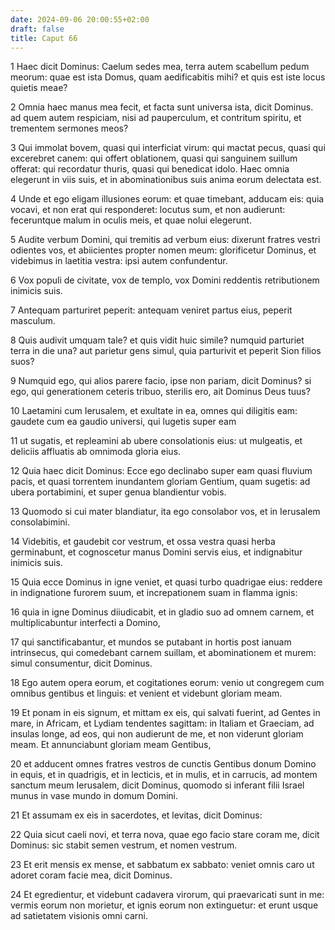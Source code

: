 ```yaml
---
date: 2024-09-06 20:00:55+02:00
draft: false
title: Caput 66
---
```





1 Haec dicit Dominus: Caelum sedes mea, terra autem scabellum pedum meorum: quae est ista Domus, quam aedificabitis mihi? et quis est iste locus quietis meae?

2 Omnia haec manus mea fecit, et facta sunt universa ista, dicit Dominus. ad quem autem respiciam, nisi ad pauperculum, et contritum spiritu, et trementem sermones meos?

3 Qui immolat bovem, quasi qui interficiat virum: qui mactat pecus, quasi qui excerebret canem: qui offert oblationem, quasi qui sanguinem suillum offerat: qui recordatur thuris, quasi qui benedicat idolo. Haec omnia elegerunt in viis suis, et in abominationibus suis anima eorum delectata est.

4 Unde et ego eligam illusiones eorum: et quae timebant, adducam eis: quia vocavi, et non erat qui responderet: locutus sum, et non audierunt: feceruntque malum in oculis meis, et quae nolui elegerunt.

5 Audite verbum Domini, qui tremitis ad verbum eius: dixerunt fratres vestri odientes vos, et abiicientes propter nomen meum: glorificetur Dominus, et videbimus in laetitia vestra: ipsi autem confundentur.

6 Vox populi de civitate, vox de templo, vox Domini reddentis retributionem inimicis suis.

7 Antequam parturiret peperit: antequam veniret partus eius, peperit masculum.

8 Quis audivit umquam tale? et quis vidit huic simile? numquid parturiet terra in die una? aut parietur gens simul, quia parturivit et peperit Sion filios suos?

9 Numquid ego, qui alios parere facio, ipse non pariam, dicit Dominus? si ego, qui generationem ceteris tribuo, sterilis ero, ait Dominus Deus tuus?

10 Laetamini cum Ierusalem, et exultate in ea, omnes qui diligitis eam: gaudete cum ea gaudio universi, qui lugetis super eam

11 ut sugatis, et repleamini ab ubere consolationis eius: ut mulgeatis, et deliciis affluatis ab omnimoda gloria eius.

12 Quia haec dicit Dominus: Ecce ego declinabo super eam quasi fluvium pacis, et quasi torrentem inundantem gloriam Gentium, quam sugetis: ad ubera portabimini, et super genua blandientur vobis.

13 Quomodo si cui mater blandiatur, ita ego consolabor vos, et in Ierusalem consolabimini.

14 Videbitis, et gaudebit cor vestrum, et ossa vestra quasi herba germinabunt, et cognoscetur manus Domini servis eius, et indignabitur inimicis suis.

15 Quia ecce Dominus in igne veniet, et quasi turbo quadrigae eius: reddere in indignatione furorem suum, et increpationem suam in flamma ignis:

16 quia in igne Dominus diiudicabit, et in gladio suo ad omnem carnem, et multiplicabuntur interfecti a Domino,

17 qui sanctificabantur, et mundos se putabant in hortis post ianuam intrinsecus, qui comedebant carnem suillam, et abominationem et murem: simul consumentur, dicit Dominus.

18 Ego autem opera eorum, et cogitationes eorum: venio ut congregem cum omnibus gentibus et linguis: et venient et videbunt gloriam meam.

19 Et ponam in eis signum, et mittam ex eis, qui salvati fuerint, ad Gentes in mare, in Africam, et Lydiam tendentes sagittam: in Italiam et Graeciam, ad insulas longe, ad eos, qui non audierunt de me, et non viderunt gloriam meam. Et annunciabunt gloriam meam Gentibus,

20 et adducent omnes fratres vestros de cunctis Gentibus donum Domino in equis, et in quadrigis, et in lecticis, et in mulis, et in carrucis, ad montem sanctum meum Ierusalem, dicit Dominus, quomodo si inferant filii Israel munus in vase mundo in domum Domini.

21 Et assumam ex eis in sacerdotes, et levitas, dicit Dominus:

22 Quia sicut caeli novi, et terra nova, quae ego facio stare coram me, dicit Dominus: sic stabit semen vestrum, et nomen vestrum.

23 Et erit mensis ex mense, et sabbatum ex sabbato: veniet omnis caro ut adoret coram facie mea, dicit Dominus.

24 Et egredientur, et videbunt cadavera virorum, qui praevaricati sunt in me: vermis eorum non morietur, et ignis eorum non extinguetur: et erunt usque ad satietatem visionis omni carni.

